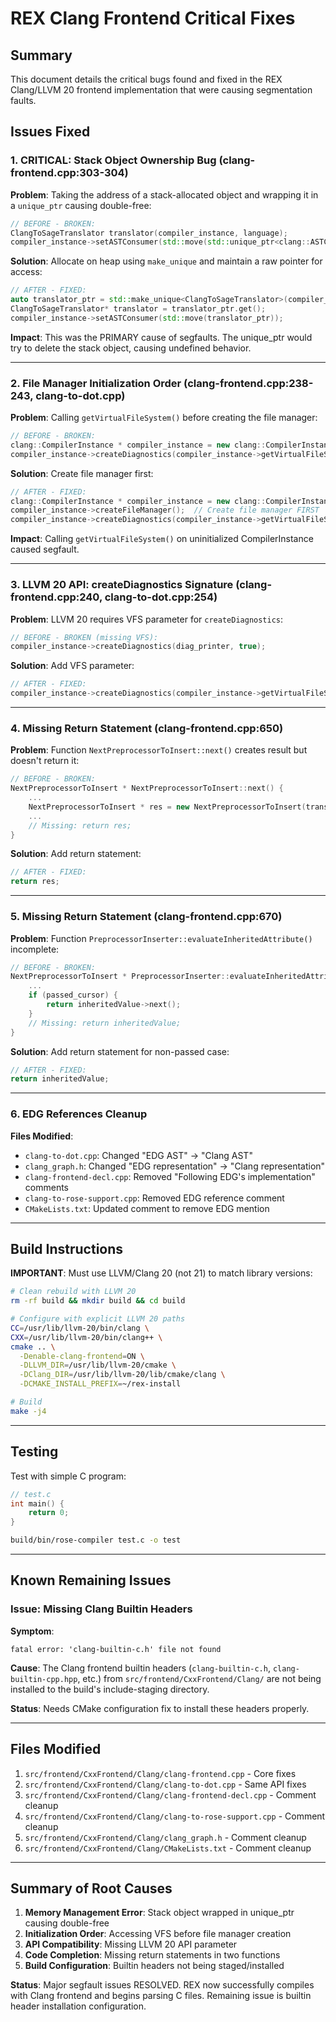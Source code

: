 # REX Clang Frontend Critical Fixes

## Summary

This document details the critical bugs found and fixed in the REX Clang/LLVM 20 frontend implementation that were causing segmentation faults.

## Issues Fixed

### 1. **CRITICAL: Stack Object Ownership Bug** (clang-frontend.cpp:303-304)

**Problem**: Taking the address of a stack-allocated object and wrapping it in a `unique_ptr` causing double-free:

```cpp
// BEFORE - BROKEN:
ClangToSageTranslator translator(compiler_instance, language);
compiler_instance->setASTConsumer(std::move(std::unique_ptr<clang::ASTConsumer>(&translator)));
```

**Solution**: Allocate on heap using `make_unique` and maintain a raw pointer for access:

```cpp
// AFTER - FIXED:
auto translator_ptr = std::make_unique<ClangToSageTranslator>(compiler_instance, language);
ClangToSageTranslator* translator = translator_ptr.get();
compiler_instance->setASTConsumer(std::move(translator_ptr));
```

**Impact**: This was the PRIMARY cause of segfaults. The unique_ptr would try to delete the stack object, causing undefined behavior.

---

### 2. **File Manager Initialization Order** (clang-frontend.cpp:238-243, clang-to-dot.cpp)

**Problem**: Calling `getVirtualFileSystem()` before creating the file manager:

```cpp
// BEFORE - BROKEN:
clang::CompilerInstance * compiler_instance = new clang::CompilerInstance();
compiler_instance->createDiagnostics(compiler_instance->getVirtualFileSystem(), ...); // VFS NULL!
```

**Solution**: Create file manager first:

```cpp
// AFTER - FIXED:
clang::CompilerInstance * compiler_instance = new clang::CompilerInstance();
compiler_instance->createFileManager();  // Create file manager FIRST
compiler_instance->createDiagnostics(compiler_instance->getVirtualFileSystem(), ...);
```

**Impact**: Calling `getVirtualFileSystem()` on uninitialized CompilerInstance caused segfault.

---

### 3. **LLVM 20 API: createDiagnostics Signature** (clang-frontend.cpp:240, clang-to-dot.cpp:254)

**Problem**: LLVM 20 requires VFS parameter for `createDiagnostics`:

```cpp
// BEFORE - BROKEN (missing VFS):
compiler_instance->createDiagnostics(diag_printer, true);
```

**Solution**: Add VFS parameter:

```cpp
// AFTER - FIXED:
compiler_instance->createDiagnostics(compiler_instance->getVirtualFileSystem(), diag_printer, true);
```

---

### 4. **Missing Return Statement** (clang-frontend.cpp:650)

**Problem**: Function `NextPreprocessorToInsert::next()` creates result but doesn't return it:

```cpp
// BEFORE - BROKEN:
NextPreprocessorToInsert * NextPreprocessorToInsert::next() {
    ...
    NextPreprocessorToInsert * res = new NextPreprocessorToInsert(translator);
    ...
    // Missing: return res;
}
```

**Solution**: Add return statement:

```cpp
// AFTER - FIXED:
return res;
```

---

### 5. **Missing Return Statement** (clang-frontend.cpp:670)

**Problem**: Function `PreprocessorInserter::evaluateInheritedAttribute()` incomplete:

```cpp
// BEFORE - BROKEN:
NextPreprocessorToInsert * PreprocessorInserter::evaluateInheritedAttribute(...) {
    ...
    if (passed_cursor) {
        return inheritedValue->next();
    }
    // Missing: return inheritedValue;
}
```

**Solution**: Add return statement for non-passed case:

```cpp
// AFTER - FIXED:
return inheritedValue;
```

---

### 6. **EDG References Cleanup**

**Files Modified**:
- `clang-to-dot.cpp`: Changed "EDG AST" → "Clang AST"
- `clang_graph.h`: Changed "EDG representation" → "Clang representation"
- `clang-frontend-decl.cpp`: Removed "Following EDG's implementation" comments
- `clang-to-rose-support.cpp`: Removed EDG reference comment
- `CMakeLists.txt`: Updated comment to remove EDG mention

---

## Build Instructions

**IMPORTANT**: Must use LLVM/Clang 20 (not 21) to match library versions:

```bash
# Clean rebuild with LLVM 20
rm -rf build && mkdir build && cd build

# Configure with explicit LLVM 20 paths
CC=/usr/lib/llvm-20/bin/clang \
CXX=/usr/lib/llvm-20/bin/clang++ \
cmake .. \
  -Denable-clang-frontend=ON \
  -DLLVM_DIR=/usr/lib/llvm-20/cmake \
  -DClang_DIR=/usr/lib/llvm-20/lib/cmake/clang \
  -DCMAKE_INSTALL_PREFIX=~/rex-install

# Build
make -j4
```

---

## Testing

Test with simple C program:

```c
// test.c
int main() {
    return 0;
}
```

```bash
build/bin/rose-compiler test.c -o test
```

---

## Known Remaining Issues

### Issue: Missing Clang Builtin Headers

**Symptom**:
```
fatal error: 'clang-builtin-c.h' file not found
```

**Cause**: The Clang frontend builtin headers (`clang-builtin-c.h`, `clang-builtin-cpp.hpp`, etc.) from `src/frontend/CxxFrontend/Clang/` are not being installed to the build's include-staging directory.

**Status**: Needs CMake configuration fix to install these headers properly.

---

## Files Modified

1. `src/frontend/CxxFrontend/Clang/clang-frontend.cpp` - Core fixes
2. `src/frontend/CxxFrontend/Clang/clang-to-dot.cpp` - Same API fixes
3. `src/frontend/CxxFrontend/Clang/clang-frontend-decl.cpp` - Comment cleanup
4. `src/frontend/CxxFrontend/Clang/clang-to-rose-support.cpp` - Comment cleanup
5. `src/frontend/CxxFrontend/Clang/clang_graph.h` - Comment cleanup
6. `src/frontend/CxxFrontend/Clang/CMakeLists.txt` - Comment cleanup

---

## Summary of Root Causes

1. **Memory Management Error**: Stack object wrapped in unique_ptr causing double-free
2. **Initialization Order**: Accessing VFS before file manager creation
3. **API Compatibility**: Missing LLVM 20 API parameter
4. **Code Completion**: Missing return statements in two functions
5. **Build Configuration**: Builtin headers not being staged/installed

**Status**: Major segfault issues RESOLVED. REX now successfully compiles with Clang frontend and begins parsing C files. Remaining issue is builtin header installation configuration.
